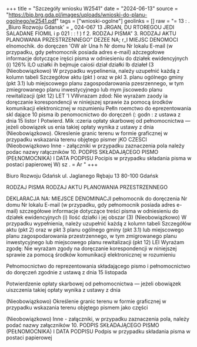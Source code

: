 +++
title = "Szczegóły wniosku W2541"
date = "2024-06-13"
source = "https://bip.brg.gda.pl/images/uploads/wnioski-do-planu-ogolnego/w2541.pdf"
tags = ["wnioski-ogolne"]
geolinks = []
raw = "= 13 : . „Biuro Rozwoju Gdansk'    = „ 024-067 13  JRGAN, DU RTOREGOU JEDI SALADANE FIOMIL i p 021  : : ! ) f 2. RODZAJ PISMA” 3. RODZAJ AKTU PLANOWANIA PRZESTRZENNEGO” DEZEE NA; r_l MIEJSC DENOMOCI elnomochik. do doręczen 'OW alr Una h Nr domu Nr lokalu E-mail (w przypadku, gdy pełnomocnik posiada adres e-mail) ażczegołowe informacje dotyczące iręści pisma w odniesieniu do działek ewidencyjnych (i) 126% ILO uziałki ih bejmuje caiośi dział działki Ib działeł (3 (Nieobowiązkowo) W przypadku wypelinenia, należy uzupełnić każdą z kolumn tabeli Szczegółow aktu (pkt ) oraz w pkl 3. planu ogólnego gminy (pkt 3.1) lub miejscowego planu zagospodarowania pzesrzennego, w tym zmiegrowanego planu inwestycyjnego lub mym jiscowedo planu rewitalizacji (pkt 12) LET 'I VWvrazam zdod: Nie wyrażam zaody ia doręczanie korespondencji w niniejszej sprawie ża pomocą środków komunikacji elektronicznej w rozumieniu Pełln roemctwo do eprezentowania skl dające 10 pisma  ib penomocnictwo do doręczeń (: godn : z ustawa z dnia 15 listor I Potwierd. Mik :czeria opłaty skarbowej od pełnomocnictwa — jeżeli obowiązek us enia takiej opłaty wynika z ustawy z dnia (Nieobowiązkowo). Okreslenie granic terenu w formie graficznej w przypadku wskazania terenu objętego pismer jKO CZESCI (Nieobowiązkowo Inne - załączniki w przypadku zaznaczenia pola należy podac nazwy rałączników 10. PODPIS SKŁADAJĄCEGO PISMO (PEŁNOMOCNIKA) I DATA PODPISU Pocipis  w przypadku składania pisma w postaci papierowej W)  sz . = Ar "
+++

Biuro Rozwoju Gdańsk
ul. Jaglanego Rębaju 13
80-100 Gdańsk

RODZAJ PISMA
RODZAJ AKTU PLANOWANIA PRZESTRZENNEGO

DEKLARACJA
NA:
MIEJSCE
DENOMINACJI pełnomocnik do doręczenia
Nr domu Nr lokalu
E-mail (w przypadku, gdy pełnomocnik posiada adres e-mail)
szczegółowe informacje dotyczące treści pisma w odniesieniu do działek ewidencyjnych
(i) Ilość działki i jej obszar
(3) (Nieobowiązkowo) W przypadku wypełnienia, należy uzupełnić każdą z kolumn tabeli Szczegółów
aktu (pkt 2) oraz w pkt 3 planu ogólnego gminy (pkt 3.1) lub miejscowego planu zagospodarowania
przestrzennego, w tym zmigrowanego planu inwestycyjnego lub miejscowego planu rewitalizacji (pkt 12)
LEI
Wyrażam zgodę:
Nie wyrażam zgody
na doręczanie korespondencji w niniejszej sprawie za pomocą środków komunikacji elektronicznej w rozumieniu

Pełnomocnictwo do reprezentowania składającego pismo i pełnomocnictwo do doręczeń zgodnie z ustawą z dnia 15 listopada

Potwierdzenie opłaty skarbowej od pełnomocnictwa — jeżeli obowiązek uiszczenia takiej opłaty wynika z ustawy z dnia

(Nieobowiązkowo) Określenie granic terenu w formie graficznej w przypadku wskazania terenu objętego pismem jako części

(Nieobowiązkowo) Inne - załączniki, w przypadku zaznaczenia pola, należy podać nazwy załączników
10. PODPIS SKŁADAJĄCEGO PISMO (PEŁNOMOCNIKA) I DATA PODPISU
Podpis w przypadku składania pisma w postaci papierowej


